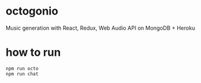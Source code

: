 # octogonio
Music generation with React, Redux, Web Audio API on MongoDB + Heroku

# how to run
    npm run octo
    npm run chat
